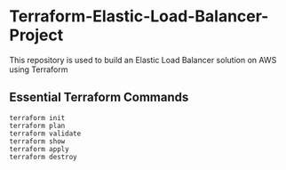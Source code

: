 # Terraform-Elastic-Load-Balancer-Project
This repository is used to build an Elastic Load Balancer solution on AWS using Terraform

## Essential Terraform Commands
    terraform init
    terraform plan
    terraform validate
    terraform show
    terraform apply
    terraform destroy
    